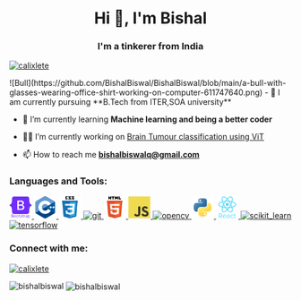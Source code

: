 <h1 align="center">Hi 👋, I'm Bishal</h1>
<h3 align="center">I'm a tinkerer from India</h3>

<p align="left"> <a href="https://twitter.com/calixlete" target="blank"><img src="https://img.shields.io/twitter/follow/calixlete?logo=twitter&style=for-the-badge" alt="calixlete" /></a> </p>
![Bull](https://github.com/BishalBiswal/BishalBiswal/blob/main/a-bull-with-glasses-wearing-office-shirt-working-on-computer-611747640.png)
- 📝 I am currently pursuing **B.Tech from ITER,SOA university**

- 🌱 I’m currently learning **Machine learning and being a better coder**

- 👨‍💻 I’m currently working on [Brain Tumour classification using ViT](https://github.com/BishalBiswal/Improved-brain-tumour-classification-using-ViT)

- 📫 How to reach me **<bishalbiswalq@gmail.com>**

<h3 align="left">Languages and Tools:</h3>
<p align="left"> <a href="https://getbootstrap.com" target="_blank" rel="noreferrer"> <img src="https://raw.githubusercontent.com/devicons/devicon/master/icons/bootstrap/bootstrap-plain-wordmark.svg" alt="bootstrap" width="40" height="40"/> </a> <a href="https://www.w3schools.com/cpp/" target="_blank" rel="noreferrer"> <img src="https://raw.githubusercontent.com/devicons/devicon/master/icons/cplusplus/cplusplus-original.svg" alt="cplusplus" width="40" height="40"/> </a> <a href="https://www.w3schools.com/css/" target="_blank" rel="noreferrer"> <img src="https://raw.githubusercontent.com/devicons/devicon/master/icons/css3/css3-original-wordmark.svg" alt="css3" width="40" height="40"/> </a> <a href="https://git-scm.com/" target="_blank" rel="noreferrer"> <img src="https://www.vectorlogo.zone/logos/git-scm/git-scm-icon.svg" alt="git" width="40" height="40"/> </a> <a href="https://www.w3.org/html/" target="_blank" rel="noreferrer"> <img src="https://raw.githubusercontent.com/devicons/devicon/master/icons/html5/html5-original-wordmark.svg" alt="html5" width="40" height="40"/> </a> <a href="https://developer.mozilla.org/en-US/docs/Web/JavaScript" target="_blank" rel="noreferrer"> <img src="https://raw.githubusercontent.com/devicons/devicon/master/icons/javascript/javascript-original.svg" alt="javascript" width="40" height="40"/> </a> <a href="https://opencv.org/" target="_blank" rel="noreferrer"> <img src="https://www.vectorlogo.zone/logos/opencv/opencv-icon.svg" alt="opencv" width="40" height="40"/> </a> <a href="https://www.python.org" target="_blank" rel="noreferrer"> <img src="https://raw.githubusercontent.com/devicons/devicon/master/icons/python/python-original.svg" alt="python" width="40" height="40"/> </a> <a href="https://reactjs.org/" target="_blank" rel="noreferrer"> <img src="https://raw.githubusercontent.com/devicons/devicon/master/icons/react/react-original-wordmark.svg" alt="react" width="40" height="40"/> </a> <a href="https://scikit-learn.org/" target="_blank" rel="noreferrer"> <img src="https://upload.wikimedia.org/wikipedia/commons/0/05/Scikit_learn_logo_small.svg" alt="scikit_learn" width="40" height="40"/> </a> <a href="https://www.tensorflow.org" target="_blank" rel="noreferrer"> <img src="https://www.vectorlogo.zone/logos/tensorflow/tensorflow-icon.svg" alt="tensorflow" width="40" height="40"/> </a> </p>

<h3 align="left">Connect with me:</h3>
<p align="left">
<a href="https://twitter.com/calixlete" target="blank"><img align="center" src="https://raw.githubusercontent.com/rahuldkjain/github-profile-readme-generator/master/src/images/icons/Social/twitter.svg" alt="calixlete" height="30" width="40" /></a>
</p>

<p><img align="left" src="https://github-readme-stats.vercel.app/api/top-langs?username=bishalbiswal&show_icons=true&locale=en&layout=compact" alt="bishalbiswal" /></p>

<p>&nbsp;<img align="center" src="https://github-readme-stats.vercel.app/api?username=bishalbiswal&show_icons=true&locale=en" alt="bishalbiswal" /></p>
